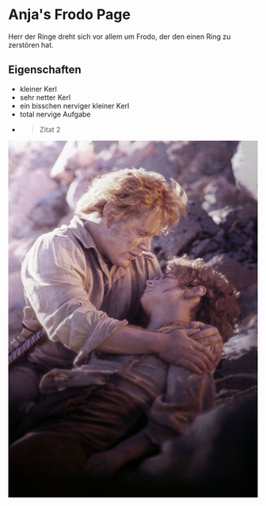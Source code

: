 # Anja's Frodo Page
Herr der Ringe dreht sich vor allem um Frodo, der den einen Ring zu zerstören hat. 
## Eigenschaften
* kleiner Kerl
* sehr netter Kerl
* ein bisschen nerviger kleiner Kerl
* total nervige Aufgabe
* > Zitat 2
<img src="85002346_267b8e5c6c_o.jpg"/>